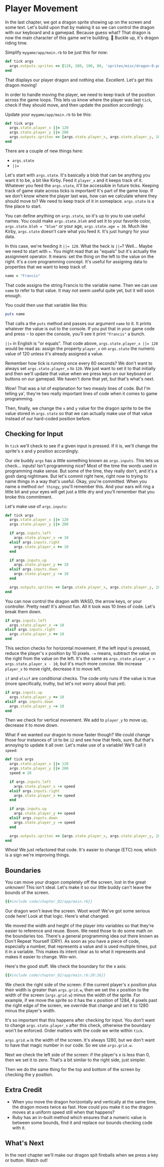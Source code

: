 # Player Movement

In the last chapter, we got a dragon sprite showing up on the screen and some text. Let's build upon that by making it so we can control the dragon with our keyboard and a gamepad. Because guess what? That dragon is now the main character of this game we're building. 🐉 Buckle up, it's dragon riding time.

Simplify `mygame/app/main.rb` to be just this for now:

``` ruby
def tick args
  args.outputs.sprites << [120, 280, 100, 80, 'sprites/misc/dragon-0.png']
end
```

That displays our player dragon and nothing else. Excellent. Let's get this dragon moving!

In order to handle moving the player, we need to keep track of the position across the game loops. This lets us know where the player was last `tick`, check if they should move, and then update the position accordingly.

Update your `mygame/app/main.rb` to be this:

``` ruby
def tick args
  args.state.player_x ||= 120
  args.state.player_y ||= 280
  args.outputs.sprites << [args.state.player_x, args.state.player_y, 100, 80, 'sprites/misc/dragon-0.png']
end
```

There are a couple of new things here:

- `args.state`
- `||=`

Let's start with `args.state`. It's basically a blob that can be anything you want it to be, a bit like Kirby. Feed it `player_x` and it keeps track of it. Whatever you feed the `args.state`, it'll be accessible in future ticks. Keeping track of game state across ticks is important! It's part of the game loop. If we don't know where the player last was, how can we calculate where they should move to? We need to keep track of it in someplace. `args.state` is a fine place to start.

You can define anything on `args.state`, so it's up to you to use useful names. You could make `args.state.bleh` and set it to your favorite color, `args.state.bleh = "blue"` or your age, `args.state.age = 30`. Much like Kirby, `args.state` doesn't care what you feed it. It's just hungry for your data.

In this case, we're feeding it `||= 120`. What the heck is `||=`? Well... Maybe we need to start with `=`. You might read that as "equals" but it's actually the assignment operator. It means: set the thing on the left to the value on the right. It's a core programming concept. It's useful for assigning data to properties that we want to keep track of.

``` ruby
name = "Francis"
```

That code assigns the string Francis to the variable name. Then we can use `name` to refer to that value. It may not seem useful quite yet, but it will soon enough.

You could then use that variable like this:

``` ruby
puts name
```

That calls a the `puts` method and passes our argument `name` to it. It prints whatever the value is out to the console. If you put that in your game code and press <kbd>~</kbd> to open the console, you'll see it print `"Francis"` a bunch.

`||=` in English is "or equals". That code above, `args.state.player_x ||= 120` would be read as: assign the property `player_x` on `args.state` the numeric value of 120 unless it's already assigned a value.

Remember how tick is running once every 60 seconds? We don't want to always set `args.state.player_x` to `120`. We just want to set it to that initially and then we'll update that value when we press keys on our keyboard or buttons on our gamepad. We haven't done that yet, but that's what's next.

Wow! That was a lot of explanation for two measly lines of code. But I'm telling ya', they're two really important lines of code when it comes to game programming.

Then, finally, we change the `x` and `y` value for the dragon sprite to be the value stored in `args.state` so that we can actually make use of that value instead of our hard-coded position before.

## Checking for Input

In `tick` we'll check to see if a given input is pressed. If it is, we'll change the sprite's x and y position accordingly.

Our ole buddy `args` has a little something known as `args.inputs`. This lets us check... inputs! Isn't programming nice? Most of the time the words used in programming make sense. But some of the time, they really don't, and it's a gosh dang nightmare. But let's commit right here, right now to trying to name things in a way that's useful. Okay, you're committed. When you name a method `def thingy`, you'll remember this. And your ears will ring a little bit and your eyes will get just a little dry and you'll remember that you broke this commitment.

Let's make use of `args.inputs`:

``` ruby
def tick args
  args.state.player_x ||= 120
  args.state.player_y ||= 280

  if args.inputs.left
    args.state.player_x -= 10
  elsif args.inputs.right
    args.state.player_x += 10
  end

  if args.inputs.up
    args.state.player_y += 10
  elsif args.inputs.down
    args.state.player_y -= 10
  end

  args.outputs.sprites << [args.state.player_x, args.state.player_y, 100, 80, 'sprites/misc/dragon-0.png']
end
```

You can now control the dragon with WASD, the arrow keys, or your controller. Pretty neat! It's almost fun. All it took was 10 lines of code. Let's break them down.

``` ruby
if args.inputs.left
  args.state.player_x -= 10
elsif args.inputs.right
  args.state.player_x += 10
end
```

This section checks for horizontal movement. If the left input is pressed, reduce the player's x position by 10 pixels. `-=` means, subtract the value on the right from the value on the left. It's the same as `args.state.player_x = args.state.player_x - 10`, but it's much more concise. We increase `player_x` to move right, decrease it to move left.

`if` and `elsif` are conditional checks. The code only runs if the value is true (more specifically, truthy, but let's not worry about that yet).

``` ruby
if args.inputs.up
  args.state.player_y += 10
elsif args.inputs.down
  args.state.player_y -= 10
end
```
Then we check for vertical movement. We add to `player_y` to move up, decrease it to move down.

What if we wanted our dragon to move faster though? We could change those four instances of `10` to be `12` and see how that feels, sure. But that's annoying to update it all over. Let's make use of a variable! We'll call it `speed`:

``` ruby
def tick args
  args.state.player_x ||= 120
  args.state.player_y ||= 280
  speed = 10

  if args.inputs.left
    args.state.player_x -= speed
  elsif args.inputs.right
    args.state.player_x += speed
  end

  if args.inputs.up
    args.state.player_y += speed
  elsif args.inputs.down
    args.state.player_y -= speed
  end

  args.outputs.sprites << [args.state.player_x, args.state.player_y, 100, 80, 'sprites/misc/dragon-0.png']
end
```

Whoa! We just refactored that code. It's easier to change (ETC) now, which is a sign we're improving things.

## Boundaries

You can move your dragon completely off the screen, lost in the great unknown! This isn't ideal. Let's make it so our little buddy can't leave the bounds of the screen.

``` ruby
{{#include code/chapter_02/app/main.rb}}
```

Our dragon won't leave the screen. Woot woot! We've got some serious code here! Look at that logic. Here's what changed:

We moved the width and height of the player into variables so that they're easier to reference and reuse. Boom. We need those to do some math on the boundaries too. There's a general programming idea out there known as Don't Repeat Yourself (DRY). As soon as you have a piece of code, especially a number, that represents a value and is used multiple times, put it in a variable. This makes its intent clear as to what it represents and makes it easier to change. Win-win.

Here's the good stuff. We check the boundary for the x axis:

``` ruby
{{#include code/chapter_02/app/main.rb:20:26}}
```

We check the right side of the screen: if the current player's x position plus their width is greater than `args.grid.w`, then we set the x position to the width of the screen (`args.grid.w`) minus the width of the sprite. For example, if we move the sprite so it has the x position of 1284, 4 pixels past the right edge of the screen, we override that change and set it to 1280 minus the player's width.

It's so important that this happens after checking for input. You don't want to change `args.state.player_x` after this check, otherwise the boundary won't be enforced. Order matters with the code we write within `tick`.

`args.grid.w` is the width of the screen. It's always 1280, but we don't want to have that magic number in our code. So we use `args.grid.w`.

Next we check the left side of the screen: if the player's x is less than 0, then we set it to zero. That's a bit similar to the right side, just simpler.

Then we do the same thing for the top and bottom of the screen by checking the y position.

## Extra Credit

- When you move the dragon horizontally and vertically at the same time, the dragon moves twice as fast. How could you make it so the dragon moves at a uniform speed still when that happens?
- Ruby has an in-built method which ensures that a numeric value is between some bounds, find it and replace our bounds checking code with it.

## What's Next

In the next chapter we'll make our dragon spit fireballs when we press a key or button. Watch out!
